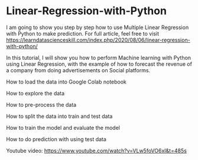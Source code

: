 # Linear-Regression-with-Python
I am going to show you step by step how to use Multiple Linear Regression with Python to make prediction. For full article, feel free to visit https://learndatascienceskill.com/index.php/2020/08/06/linear-regression-with-python/

In this tutorial, I will show you how to perform Machine learning with Python using Linear Regression, with the example of how to forecast the revenue of a company from doing advertisements on Social platforms.

How to load the data into Google Colab notebook

How to explore the data

How to pre-process the data

How to split the data into train and test data

How to train the model and evaluate the model

How to do prediction with using test data

Youtube video:
https://www.youtube.com/watch?v=VLw5foVO6xI&t=485s
